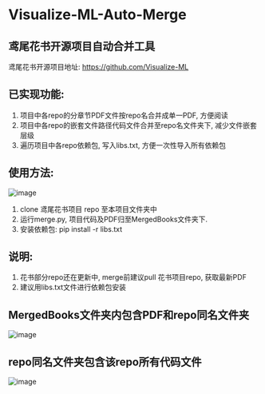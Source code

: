 # Visualize-ML-Auto-Merge
## 鸢尾花书开源项目自动合并工具
鸢尾花书开源项目地址: https://github.com/Visualize-ML
## 已实现功能:
1. 项目中各repo的分章节PDF文件按repo名合并成单一PDF, 方便阅读
2. 项目中各repo的嵌套文件路径代码文件合并至repo名文件夹下, 减少文件嵌套层级
3. 遍历项目中各repo依赖包, 写入libs.txt, 方便一次性导入所有依赖包

## 使用方法:
![image](https://user-images.githubusercontent.com/24363184/236681866-4d241ae0-4557-4b58-9279-bd3928b9deec.png)
1. clone 鸢尾花书项目 repo 至本项目文件夹中
2. 运行merge.py, 项目代码及PDF归至MergedBooks文件夹下. 
3. 安装依赖包: pip install -r libs.txt

## 说明:
1. 花书部分repo还在更新中, merge前建议pull 花书项目repo, 获取最新PDF
2. 建议用libs.txt文件进行依赖包安装

## MergedBooks文件夹内包含PDF和repo同名文件夹
![image](https://user-images.githubusercontent.com/24363184/236681923-dbedcd97-e401-4d45-ab2e-40526d48297a.png)
## repo同名文件夹包含该repo所有代码文件
![image](https://user-images.githubusercontent.com/24363184/236681934-3cd2ed37-e854-4199-9ea2-e360e157f616.png)
